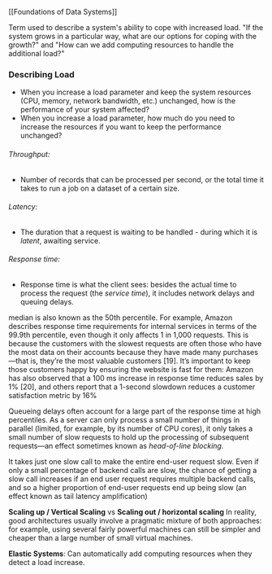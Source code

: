 [[Foundations of Data Systems]]

Term used to describe a system's ability to cope with increased load. "If the system grows in a particular way, what are our options for coping with the growth?" and "How can we add computing resources to handle the additional load?"

### Describing Load

- When you increase a load parameter and keep the system resources (CPU, memory, network bandwidth, etc.) unchanged, how is the performance of your system affected?
- When you increase a load parameter, how much do you need to increase the resources if you want to keep the performance unchanged?

###### Throughput: 
- Number of records that can be processed per second, or the total time it takes to run a job on a dataset of a certain size. 
###### Latency: 
- The duration that a request is waiting to be handled - during which it is *latent*, awaiting service.
###### Response time:
- Response time is what the client sees: besides the actual time to process the request (the *service time*), it includes network delays and queuing delays. 

median is also known as the 50th percentile.
For example, Amazon describes response time requirements for internal services in terms of the 99.9th percentile, even though it only affects 1 in 1,000 requests. This is because the customers with the slowest requests are often those who have the most data on their accounts because they have made many purchases—that is, they’re the most valuable customers [19]. It’s important to keep those customers happy by ensuring the website is fast for them: Amazon has also observed that a 100 ms increase in response time reduces
sales by 1% [20], and others report that a 1-second slowdown reduces a customer satisfaction metric by 16%

Queueing delays often account for a large part of the response time at high percentiles. As a server can only process a small number of things in parallel (limited, for example, by its number of CPU cores), it only takes a small number of slow requests to hold up the processing of subsequent requests—an effect sometimes known as *head-of-line blocking.*

It takes just one slow call to make the entire end-user request slow. Even if only a small percentage of backend calls are slow, the chance of getting a slow call increases if an end user request requires multiple backend calls, and so a higher proportion of end-user requests end up being slow (an effect known as tail latency amplification)

**Scaling up / Vertical Scaling** vs **Scaling out / horizontal scaling**
In reality, good architectures usually involve a pragmatic mixture of both approaches: for example, using several fairly powerful machines can still be simpler and cheaper than a large number of small virtual machines. 

**Elastic Systems**: Can automatically add computing resources when they detect a load increase. 